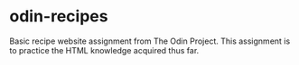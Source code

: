 # odin-recipes
Basic recipe website assignment from The Odin Project. This assignment is to practice the HTML knowledge acquired thus far. 

